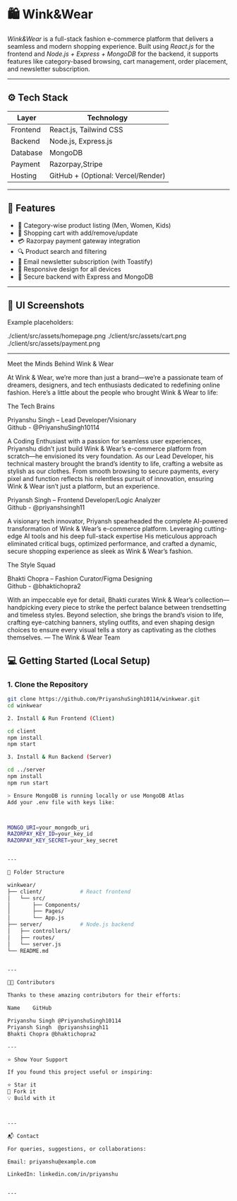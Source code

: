# 🛍 Wink&Wear

*Wink&Wear* is a full-stack fashion e-commerce platform that delivers a seamless and modern shopping experience. Built using *React.js* for the frontend and *Node.js + Express + MongoDB* for the backend, it supports features like category-based browsing, cart management, order placement, and newsletter subscription.

---

## ⚙ Tech Stack

| Layer       | Technology                       |
|-------------|----------------------------------|
| Frontend    | React.js, Tailwind CSS |
| Backend     | Node.js, Express.js              |
| Database    | MongoDB                          |
| Payment     | Razorpay,Stripe                  |
| Hosting     | GitHub + (Optional: Vercel/Render) |

---

## 🚀 Features

- 👕 Category-wise product listing (Men, Women, Kids)
- 🛒 Shopping cart with add/remove/update
- 💳 Razorpay payment gateway integration
- 🔍 Product search and filtering
- 📧 Email newsletter subscription (with Toastify)
- 📱 Responsive design for all devices
- 🔐 Secure backend with Express and MongoDB

---

## 📸 UI Screenshots

Example placeholders:

./client/src/assets/homepage.png ./client/src/assets/cart.png ./client/src/assets/payment.png

---

Meet the Minds Behind Wink & Wear

At Wink & Wear, we’re more than just a brand—we’re a passionate team of dreamers, designers, and tech enthusiasts dedicated to redefining online fashion. Here’s a little about the people who brought Wink & Wear to life:

The Tech Brains

Priyanshu Singh – Lead Developer/Visionary  
Github - @PriyanshuSingh10114

A Coding Enthusiast with a passion for seamless user experiences, Priyanshu didn’t just build Wink & Wear’s e-commerce platform from scratch—he envisioned its very foundation. As our Lead Developer, his technical mastery brought the brand’s identity to life, crafting a website as stylish as our clothes. From smooth browsing to secure payments, every pixel and function reflects his relentless pursuit of innovation, ensuring Wink & Wear isn’t just a platform, but an experience.

Priyansh Singh – Frontend Developer/Logic Analyzer  
Github - @priyanshsingh11

A visionary tech innovator, Priyansh spearheaded the complete AI-powered transformation of Wink & Wear’s e-commerce platform. Leveraging cutting-edge AI tools and his deep full-stack expertise His meticulous approach eliminated critical bugs, optimized performance, and crafted a dynamic, secure shopping experience as sleek as Wink & Wear’s fashion.

The Style Squad

Bhakti Chopra – Fashion Curator/Figma Designing  
Github - @bhaktichopra2

With an impeccable eye for detail, Bhakti curates Wink & Wear’s collection—handpicking every piece to strike the perfect balance between trendsetting and timeless styles. Beyond selection, she brings the brand’s vision to life, crafting eye-catching banners, styling outfits, and even shaping design choices to ensure every visual tells a story as captivating as the clothes themselves.
— The Wink & Wear Team
## 💻 Getting Started (Local Setup)

### 1. Clone the Repository
```bash
git clone https://github.com/PriyanshuSingh10114/winkwear.git
cd winkwear

2. Install & Run Frontend (Client)

cd client
npm install
npm start

3. Install & Run Backend (Server)

cd ../server
npm install
npm run start

> Ensure MongoDB is running locally or use MongoDB Atlas
Add your .env file with keys like:



MONGO_URI=your_mongodb_uri
RAZORPAY_KEY_ID=your_key_id
RAZORPAY_KEY_SECRET=your_key_secret


---

📁 Folder Structure

winkwear/
├── client/            # React frontend
│   └── src/
│       ├── Components/
│       ├── Pages/
│       └── App.js
├── server/            # Node.js backend
│   ├── controllers/
│   ├── routes/
│   └── server.js
└── README.md


---

👨‍💻 Contributors

Thanks to these amazing contributors for their efforts:

Name	GitHub

Priyanshu Singh	@PriyanshuSingh10114
Priyansh Singh	@priyanshsingh11
Bhakti Chopra @bhaktichopra2

---

⭐ Show Your Support

If you found this project useful or inspiring:

⭐ Star it
🍴 Fork it
💡 Build with it



---

📬 Contact

For queries, suggestions, or collaborations:

Email: priyanshu@example.com

LinkedIn: linkedin.com/in/priyanshu


---
